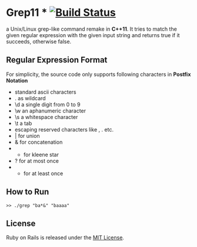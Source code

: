 # Grep11 * [![Build Status](https://travis-ci.org/Thadz/Grep11.svg?branch=master)](https://travis-ci.org/Thadz/Grep11)

a Unix/Linux grep-like command remake in **C++11**. It tries to match the given
regular expression with the given input string and returns true if it succeeds,
otherwise false.

## Regular Expression Format

For simplicity, the source code only supports following characters in **Postfix
Notation**
- standard ascii characters
- . as wildcard
- \d a single digit from 0 to 9
- \w an aphanumeric character
- \s a whitespace character
- \t a tab
- escaping reserved characters like \, . etc.
- | for union
- & for concatenation
- * for kleene star
- ? for at most once
- + for at least once

## How to Run
`````````
>> ./grep "ba*&" "baaaa"
`````````

## License

Ruby on Rails is released under the [MIT License](http://www.opensource.org/licenses/MIT).